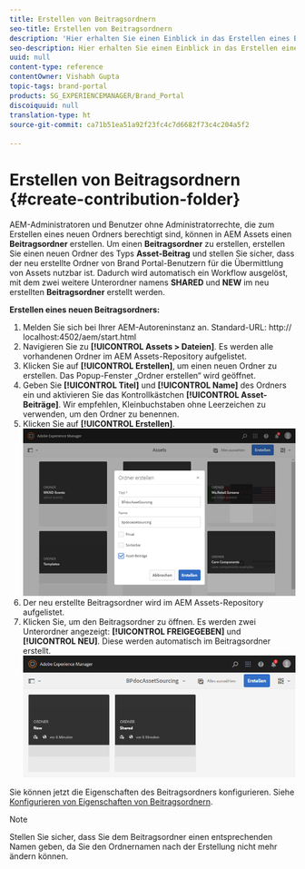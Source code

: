```yaml
---
title: Erstellen von Beitragsordnern
seo-title: Erstellen von Beitragsordnern
description: 'Hier erhalten Sie einen Einblick in das Erstellen eines Beitragsordners in AEM Assets. '
seo-description: Hier erhalten Sie einen Einblick in das Erstellen eines Beitragsordners in AEM Assets.
uuid: null
content-type: reference
contentOwner: Vishabh Gupta
topic-tags: brand-portal
products: SG_EXPERIENCEMANAGER/Brand_Portal
discoiquuid: null
translation-type: ht
source-git-commit: ca71b51ea51a92f23fc4c7d6682f73c4c204a5f2

---
```



# Erstellen von Beitragsordnern {#create-contribution-folder}

AEM-Administratoren und Benutzer ohne Administratorrechte, die zum Erstellen eines neuen Ordners berechtigt sind, können in AEM Assets einen **Beitragsordner** erstellen.
Um einen **Beitragsordner** zu erstellen, erstellen Sie einen neuen Ordner des Typs **Asset-Beitrag** und stellen Sie sicher, dass der neu erstellte Ordner von Brand Portal-Benutzern für die Übermittlung von Assets nutzbar ist.  Dadurch wird automatisch ein Workflow ausgelöst, mit dem zwei weitere Unterordner namens **SHARED** und **NEW** im neu erstellten **Beitragsordner** erstellt werden.

**Erstellen eines neuen Beitragsordners:**
1. Melden Sie sich bei Ihrer AEM-Autoreninstanz an.
Standard-URL: http:// localhost:4502/aem/start.html
1. Navigieren Sie zu **[!UICONTROL Assets > Dateien]**.
Es werden alle vorhandenen Ordner im AEM Assets-Repository aufgelistet.
1. Klicken Sie auf **[!UICONTROL Erstellen]**, um einen neuen Ordner zu erstellen. Das Popup-Fenster „Ordner erstellen“ wird geöffnet.
1. Geben Sie **[!UICONTROL Titel]** und **[!UICONTROL Name]** des Ordners ein und aktivieren Sie das Kontrollkästchen **[!UICONTROL Asset-Beiträge]**.
Wir empfehlen, Kleinbuchstaben ohne Leerzeichen zu verwenden, um den Ordner zu benennen.
1. Klicken Sie auf **[!UICONTROL Erstellen]**.
   ![](assets/create-contribution-folder.png)
1. Der neu erstellte Beitragsordner wird im AEM Assets-Repository aufgelistet.
1. Klicken Sie, um den Beitragsordner zu öffnen. Es werden zwei Unterordner angezeigt: **[!UICONTROL FREIGEGEBEN]** und **[!UICONTROL NEU]**. Diese werden automatisch im Beitragsordner erstellt.\
   ![](assets/contribution-folder.png)

Sie können jetzt die Eigenschaften des Beitragsordners konfigurieren. Siehe [Konfigurieren von Eigenschaften von Beitragsordnern](brand-portal-configure-contribution-folder-properties.md).

>[!NOTE]
>
>Stellen Sie sicher, dass Sie dem Beitragsordner einen entsprechenden Namen geben, da Sie den Ordnernamen nach der Erstellung nicht mehr ändern können.